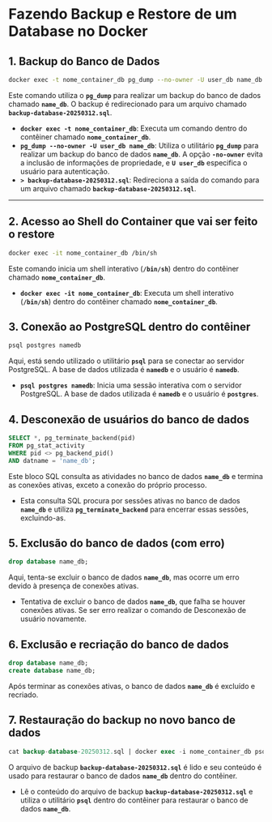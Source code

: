 # Fazendo Backup e Restore de um Database no Docker

## 1. Backup do Banco de Dados

```bash
docker exec -t nome_container_db pg_dump --no-owner -U user_db name_db > backup-database-20250312.sql
```

Este comando utiliza o **`pg_dump`** para realizar um backup do banco de dados chamado **`name_db`**. O backup é redirecionado para um arquivo chamado **`backup-database-20250312.sql`**.

- **`docker exec -t nome_container_db`**: Executa um comando dentro do contêiner chamado **`nome_container_db`**.
- **`pg_dump --no-owner -U user_db name_db`**: Utiliza o utilitário **`pg_dump`** para realizar um backup do banco de dados **`name_db`**. A opção **`-no-owner`** evita a inclusão de informações de propriedade, e **`U user_db`** especifica o usuário para autenticação.
- **`> backup-database-20250312.sql`**: Redireciona a saída do comando para um arquivo chamado **`backup-database-20250312.sql`**.
---
## 2. Acesso ao Shell do Container que vai ser feito o restore

```bash
docker exec -it nome_container_db /bin/sh
```
  
Este comando inicia um shell interativo (**`/bin/sh`**) dentro do contêiner chamado **`nome_container_db`**.

- **`docker exec -it nome_container_db`**: Executa um shell interativo (**`/bin/sh`**) dentro do contêiner chamado **`nome_container_db`**.
## 3. Conexão ao PostgreSQL dentro do contêiner

```sql
psql postgres namedb
```

Aqui, está sendo utilizado o utilitário **`psql`** para se conectar ao servidor PostgreSQL. A base de dados utilizada é **`namedb`** e o usuário é **`namedb`**.

- **`psql postgres namedb`**: Inicia uma sessão interativa com o servidor PostgreSQL. A base de dados utilizada é **`namedb`** e o usuário é **`postgres`**.
## 4. Desconexão de usuários do banco de dados

```sql
SELECT *, pg_terminate_backend(pid)
FROM pg_stat_activity
WHERE pid <> pg_backend_pid()
AND datname = 'name_db';
```

Este bloco SQL consulta as atividades no banco de dados **`name_db`** e termina as conexões ativas, exceto a conexão do próprio processo.

- Esta consulta SQL procura por sessões ativas no banco de dados **`name_db`** e utiliza **`pg_terminate_backend`** para encerrar essas sessões, excluindo-as.
 
## 5. Exclusão do banco de dados (com erro)
  
```sql
drop database name_db;
```

Aqui, tenta-se excluir o banco de dados **`name_db`**, mas ocorre um erro devido à presença de conexões ativas.

- Tentativa de excluir o banco de dados **`name_db`**, que falha se houver conexões ativas. Se ser erro realizar o comando de Desconexão de usuário novamente.
## 6. Exclusão e recriação do banco de dados

```sql
drop database name_db;
create database name_db;
```

Após terminar as conexões ativas, o banco de dados **`name_db`** é excluído e recriado.
## 7. Restauração do backup no novo banco de dados

```sql
cat backup-database-20250312.sql | docker exec -i nome_container_db psql -U user_db -d name_db
```

O arquivo de backup **`backup-database-20250312.sql`** é lido e seu conteúdo é usado para restaurar o banco de dados **`name_db`** dentro do contêiner.

- Lê o conteúdo do arquivo de backup **`backup-database-20250312.sql`** e utiliza o utilitário **`psql`** dentro do contêiner para restaurar o banco de dados **`name_db`**.
